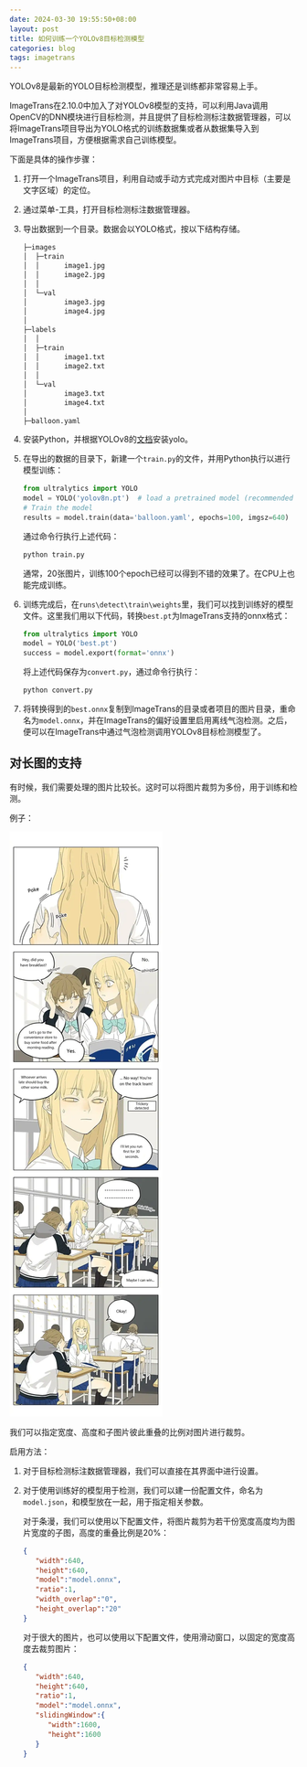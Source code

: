 ```yaml
---
date: 2024-03-30 19:55:50+08:00
layout: post
title: 如何训练一个YOLOv8目标检测模型
categories: blog
tags: imagetrans
---
```


YOLOv8是最新的YOLO目标检测模型，推理还是训练都非常容易上手。

ImageTrans在2.10.0中加入了对YOLOv8模型的支持，可以利用Java调用OpenCV的DNN模块进行目标检测，并且提供了目标检测标注数据管理器，可以将ImageTrans项目导出为YOLO格式的训练数据集或者从数据集导入到ImageTrans项目，方便根据需求自己训练模型。

下面是具体的操作步骤：

1. 打开一个ImageTrans项目，利用自动或手动方式完成对图片中目标（主要是文字区域）的定位。
2. 通过菜单-工具，打开目标检测标注数据管理器。
3. 导出数据到一个目录。数据会以YOLO格式，按以下结构存储。

   ```
   ├─images
   │  ├─train
   │  │      image1.jpg
   │  │      image2.jpg
   │  │
   │  └─val
   │         image3.jpg
   │         image4.jpg
   │
   ├─labels
   │  │
   │  ├─train
   │  │      image1.txt
   │  │      image2.txt
   │  │
   │  └─val
   │         image3.txt
   │         image4.txt
   │
   ├─balloon.yaml
   ```

4. 安装Python，并根据YOLOv8的[文档](https://docs.ultralytics.com/)安装yolo。
5. 在导出的数据的目录下，新建一个`train.py`的文件，并用Python执行以进行模型训练：

   ```py
   from ultralytics import YOLO
   model = YOLO('yolov8n.pt')  # load a pretrained model (recommended for training)
   # Train the model
   results = model.train(data='balloon.yaml', epochs=100, imgsz=640)
   ```
   
   通过命令行执行上述代码：
   
   ```bash
   python train.py
   ```
   
   通常，20张图片，训练100个epoch已经可以得到不错的效果了。在CPU上也能完成训练。
   
6. 训练完成后，在`runs\detect\train\weights`里，我们可以找到训练好的模型文件。这里我们用以下代码，转换`best.pt`为ImageTrans支持的onnx格式：

   ```py
   from ultralytics import YOLO
   model = YOLO('best.pt')
   success = model.export(format='onnx')
   ```
   
   将上述代码保存为`convert.py`，通过命令行执行：

   ```bash
   python convert.py
   ```
   
7. 将转换得到的`best.onnx`复制到ImageTrans的目录或者项目的图片目录，重命名为`model.onnx`，并在ImageTrans的偏好设置里启用离线气泡检测。之后，便可以在ImageTrans中通过气泡检测调用YOLOv8目标检测模型了。


## 对长图的支持

有时候，我们需要处理的图片比较长。这时可以将图片裁剪为多份，用于训练和检测。

例子：

![条漫](/gallery/projects/webtoon/out/SQ.webp)

我们可以指定宽度、高度和子图片彼此重叠的比例对图片进行裁剪。

启用方法：

1. 对于目标检测标注数据管理器，我们可以直接在其界面中进行设置。
2. 对于使用训练好的模型用于检测，我们可以建一份配置文件，命名为`model.json`，和模型放在一起，用于指定相关参数。


   对于条漫，我们可以使用以下配置文件，将图片裁剪为若干份宽度高度均为图片宽度的子图，高度的重叠比例是20%：

   ```json
   {
      "width":640,
      "height":640,
      "model":"model.onnx",
      "ratio":1,
      "width_overlap":"0",
      "height_overlap":"20"
   }
   ```
   
   对于很大的图片，也可以使用以下配置文件，使用滑动窗口，以固定的宽度高度去裁剪图片：

   ```json
   {
      "width":640,
      "height":640,
      "ratio":1,
      "model":"model.onnx",
      "slidingWindow":{
         "width":1600,
         "height":1600
      }
   }
   ```